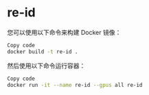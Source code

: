 # re-id


您可以使用以下命令来构建 Docker 镜像：

```bash
Copy code
docker build -t re-id .
```
然后使用以下命令运行容器：

```bash
Copy code
docker run -it --name re-id --gpus all re-id
```